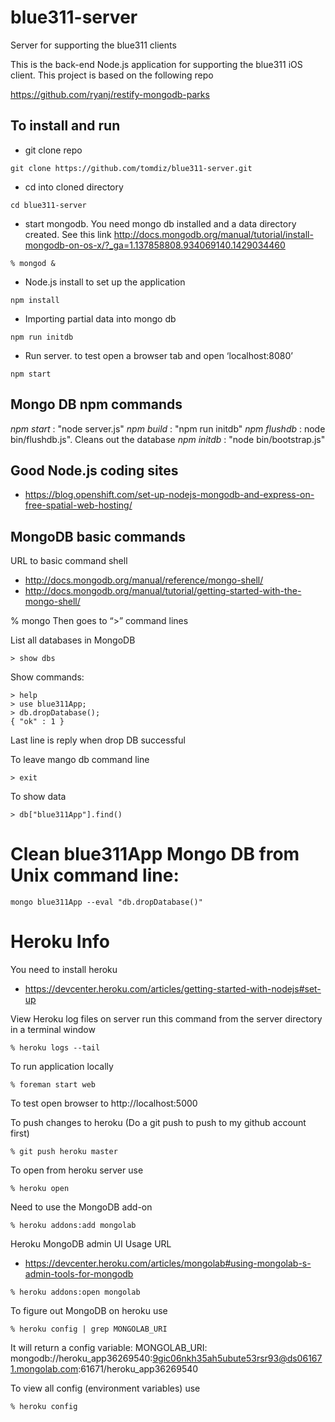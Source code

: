# blue311-server

Server for supporting the blue311 clients

This is the back-end Node.js application for supporting the blue311 iOS client. This project is based on the following repo

https://github.com/ryanj/restify-mongodb-parks

## To install and run

* git clone repo

```
git clone https://github.com/tomdiz/blue311-server.git
```

* cd into cloned directory

```
cd blue311-server
```

* start mongodb. You need mongo db installed and a data directory created. See this link
http://docs.mongodb.org/manual/tutorial/install-mongodb-on-os-x/?_ga=1.137858808.934069140.1429034460

```
% mongod &
```

* Node.js install to set up the application

```
npm install
```

* Importing partial data into mongo db

```
npm run initdb
```

* Run server. to test open a browser tab and open ‘localhost:8080’

```
npm start
```

## Mongo DB npm commands

*npm start* : "node server.js"
*npm build* : "npm run initdb"
*npm flushdb* : node bin/flushdb.js". Cleans out the database
*npm initdb* : "node bin/bootstrap.js"


## Good Node.js coding sites

* https://blog.openshift.com/set-up-nodejs-mongodb-and-express-on-free-spatial-web-hosting/



## MongoDB basic commands
URL to basic command shell

* http://docs.mongodb.org/manual/reference/mongo-shell/
* http://docs.mongodb.org/manual/tutorial/getting-started-with-the-mongo-shell/

% mongo
Then goes to “>” command lines

List all databases in MongoDB
```
> show dbs
```

Show commands:
```
> help 
> use blue311App; 
> db.dropDatabase();
{ "ok" : 1 }
```

Last line is reply when drop DB successful

To leave mango db command line

```
> exit
```

To show data 

```
> db["blue311App"].find()
```


# Clean blue311App Mongo DB from Unix command line:

```
mongo blue311App --eval "db.dropDatabase()"
```


# Heroku Info

You need to install heroku
* https://devcenter.heroku.com/articles/getting-started-with-nodejs#set-up

View Heroku log files on server run this command from the server directory in a terminal window
```
% heroku logs --tail
```

To run application locally
```
% foreman start web
```

To test open browser to http://localhost:5000

To push changes to heroku (Do a git push to push to my github account first)
```
% git push heroku master
```

To open from heroku server use
```
% heroku open
```

Need to use the MongoDB add-on
```
% heroku addons:add mongolab
```

Heroku MongoDB admin UI
Usage URL

* https://devcenter.heroku.com/articles/mongolab#using-mongolab-s-admin-tools-for-mongodb

```
% heroku addons:open mongolab
```

To figure out MongoDB on heroku use
```
% heroku config | grep MONGOLAB_URI
```

It will return a config variable:
MONGOLAB_URI: mongodb://heroku_app36269540:9gic06nkh35ah5ubute53rsr93@ds061671.mongolab.com:61671/heroku_app36269540

To view all config (environment variables) use
```
% heroku config
```


